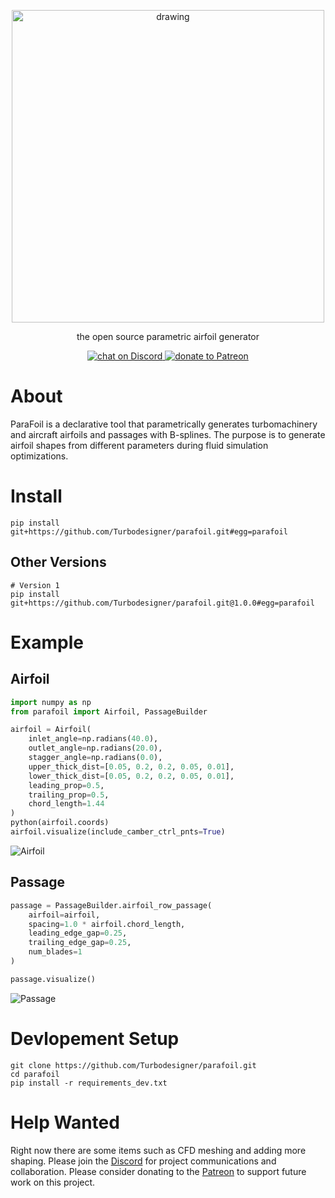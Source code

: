 <p align="center">
    <img src="./assets/logo.svg" alt="drawing" width="500"/>
</p>

<p align="center">the open source parametric airfoil generator</p>

<p align="center">
    <a href="https://discord.gg/H7qRauGkQ6">
        <img src="https://img.shields.io/discord/913193916885524552?logo=discord"
            alt="chat on Discord">
    </a>
    <a href="https://www.patreon.com/turbodesigner">
        <img src="https://img.shields.io/badge/dynamic/json?color=%23e85b46&label=Patreon&query=data.attributes.patron_count&suffix=%20patrons&url=https%3A%2F%2Fwww.patreon.com%2Fapi%2Fcampaigns%2F9860430"
            alt="donate to Patreon">
    </a>
</p>



# About
ParaFoil is a declarative tool that parametrically generates turbomachinery and aircraft airfoils and passages with B-splines. The purpose is to generate airfoil shapes from different parameters during fluid simulation optimizations.


# Install
```
pip install git+https://github.com/Turbodesigner/parafoil.git#egg=parafoil
```

## Other Versions
```
# Version 1
pip install git+https://github.com/Turbodesigner/parafoil.git@1.0.0#egg=parafoil
```

# Example

## Airfoil
```python
import numpy as np
from parafoil import Airfoil, PassageBuilder

airfoil = Airfoil(
    inlet_angle=np.radians(40.0),
    outlet_angle=np.radians(20.0),
    stagger_angle=np.radians(0.0),
    upper_thick_dist=[0.05, 0.2, 0.2, 0.05, 0.01],
    lower_thick_dist=[0.05, 0.2, 0.2, 0.05, 0.01],
    leading_prop=0.5,
    trailing_prop=0.5,
    chord_length=1.44
)
python(airfoil.coords)
airfoil.visualize(include_camber_ctrl_pnts=True)
```
![Airfoil](./assets/airfoil.png)

## Passage
```python
passage = PassageBuilder.airfoil_row_passage(
    airfoil=airfoil,
    spacing=1.0 * airfoil.chord_length,
    leading_edge_gap=0.25,
    trailing_edge_gap=0.25,
    num_blades=1
)

passage.visualize()
```

![Passage](./assets/passage.png)


# Devlopement Setup
```
git clone https://github.com/Turbodesigner/parafoil.git
cd parafoil
pip install -r requirements_dev.txt
```

# Help Wanted
Right now there are some items such as CFD meshing and adding more shaping. Please join the [Discord](https://discord.gg/H7qRauGkQ6) for project communications and collaboration. Please consider donating to the [Patreon](https://www.patreon.com/turbodesigner) to support future work on this project.

